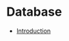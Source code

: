 # Database
- [Introduction](https://github.com/Rachel-XMR/Rachel_blog.github.io/blob/main/Database/Introduction.md)

